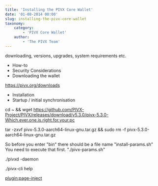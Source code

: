 ```yaml
---
title: 'Installing the PIVX Core Wallet'
date: '01-08-2014 00:00'
slug: installing-the-pivx-core-wallet
taxonomy:
    category:
        - 'PIVX Core Wallet'
    author:
        - 'The PIVX Team'
---
```


downloading, versions, upgrades, system requirements etc.

* How-to
* Security Considerations
* Downloading the wallet

https://pivx.org/downloads

* Installation
* Startup / initial synchronisation

cd ~ && wget https://github.com/PIVX-Project/PIVX/releases/download/v5.3.0/pivx-5.3.0-Which.ever.one.is.right.for.your.pc

tar -zxvf pivx-5.3.0-aarch64-linux-gnu.tar.gz && sudo rm -f pivx-5.3.0-aarch64-linux-gnu.tar.gz


So before you enter "bin" there should be a file name "install-params.sh"
You need to execute that first.  "./pivx-params.sh"

./pivxd -daemon

./pivx-cli help


[plugin:page-inject](/pivx-core-wallet/installing-the-pivx-core-wallet/tabs)

